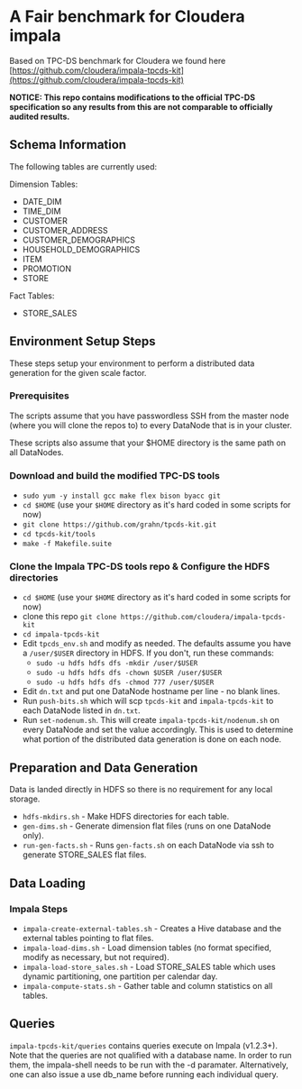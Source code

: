 # A Fair benchmark for Cloudera impala

Based on TPC-DS benchmark for Cloudera we found here [https://github.com/cloudera/impala-tpcds-kit](https://github.com/cloudera/impala-tpcds-kit)

**NOTICE: This repo contains modifications to the official TPC-DS specification so any results from this are not comparable to officially audited results.**

## Schema Information

The following tables are currently used:

Dimension Tables:

* DATE_DIM
* TIME_DIM
* CUSTOMER
* CUSTOMER_ADDRESS
* CUSTOMER_DEMOGRAPHICS
* HOUSEHOLD_DEMOGRAPHICS
* ITEM
* PROMOTION
* STORE

Fact Tables:

* STORE_SALES

## Environment Setup Steps

These steps setup your environment to perform a distributed data generation for the given
scale factor.

### Prerequisites

The scripts assume that you have passwordless SSH from the master node (where you will clone the repos to) to every DataNode that is in your cluster.

These scripts also assume that your $HOME directory is the same path on all DataNodes.

### Download and build the modified TPC-DS tools

* `sudo yum -y install gcc make flex bison byacc git`
* `cd $HOME` (use your `$HOME` directory as it's hard coded in some scripts for now)
* `git clone https://github.com/grahn/tpcds-kit.git`
* `cd tpcds-kit/tools`
* `make -f Makefile.suite`

### Clone the Impala TPC-DS tools repo & Configure the HDFS directories

* `cd $HOME` (use your `$HOME` directory as it's hard coded in some scripts for now)
* clone this repo `git clone https://github.com/cloudera/impala-tpcds-kit`
* `cd impala-tpcds-kit`
* Edit `tpcds_env.sh` and modify as needed.  The defaults assume you have a `/user/$USER` directory in HDFS.  If you don't, run these commands:
  * `sudo -u hdfs hdfs dfs -mkdir /user/$USER`
  * `sudo -u hdfs hdfs dfs -chown $USER /user/$USER`
  * `sudo -u hdfs hdfs dfs -chmod 777 /user/$USER`
* Edit `dn.txt` and put one DataNode hostname per line - no blank lines.
* Run `push-bits.sh` which will scp `tpcds-kit` and `impala-tpcds-kit` to each DataNode listed in `dn.txt`.
* Run `set-nodenum.sh`.  This will create `impala-tpcds-kit/nodenum.sh` on every DataNode and set the value accordingly.  This is used to determine what portion of the distributed data generation is done on each node.

## Preparation and Data Generation

Data is landed directly in HDFS so there is no requirement for any local storage.

* `hdfs-mkdirs.sh` - Make HDFS directories for each table.
* `gen-dims.sh` - Generate dimension flat files (runs on one DataNode only).
* `run-gen-facts.sh` - Runs `gen-facts.sh` on each DataNode via ssh to generate STORE_SALES flat files.

## Data Loading

### Impala Steps
* `impala-create-external-tables.sh` - Creates a Hive database and the external tables pointing to flat files.
* `impala-load-dims.sh` - Load dimension tables (no format specified, modify as necessary, but not required).
* `impala-load-store_sales.sh` - Load STORE_SALES table which uses dynamic partitioning, one partition per calendar day.
* `impala-compute-stats.sh` - Gather table and column statistics on all tables.

## Queries

`impala-tpcds-kit/queries` contains queries execute on Impala (v1.2.3+). Note that the
queries are not qualified with a database name. In order to run them, the impala-shell
needs to be run with the -d paramater. Alternatively, one can also issue a use db_name
before running each individual query.
